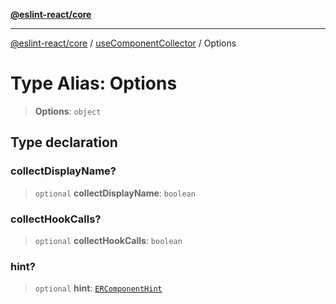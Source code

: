 [**@eslint-react/core**](../../../README.md)

***

[@eslint-react/core](../../../README.md) / [useComponentCollector](../README.md) / Options

# Type Alias: Options

> **Options**: `object`

## Type declaration

### collectDisplayName?

> `optional` **collectDisplayName**: `boolean`

### collectHookCalls?

> `optional` **collectHookCalls**: `boolean`

### hint?

> `optional` **hint**: [`ERComponentHint`](../../../type-aliases/ERComponentHint.md)
